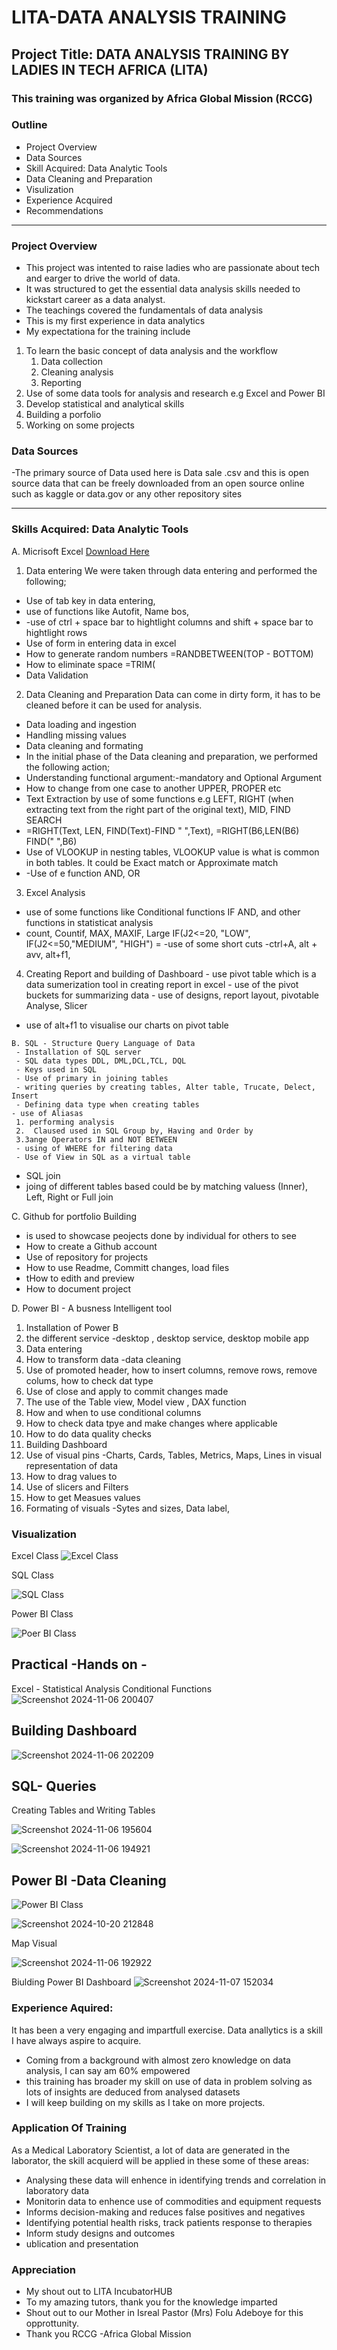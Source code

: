 # LITA-DATA ANALYSIS TRAINING
## Project Title:  DATA ANALYSIS TRAINING BY LADIES IN TECH AFRICA (LITA)
 
 ### This training was organized by Africa Global Mission (RCCG)

 ### Outline
- Project Overview
- Data Sources
- Skill Acquired: Data Analytic Tools
- Data Cleaning and Preparation
- Visulization
- Experience Acquired
- Recommendations

---
### Project Overview
- This project was intented to raise ladies who are passionate about tech and earger to drive the world of data.
- It was structured to get the essential data analysis skills needed to kickstart career as a data analyst.
- The teachings covered the fundamentals of data analysis
- This is my first experience in data analytics
- My expectationa for the training include
1. To learn the basic concept of data analysis and the workflow
    1. Data collection
    2. Cleaning analysis
    3. Reporting
2. Use of some data tools for analysis and research e.g Excel and Power BI
3. Develop statistical and analytical skills
4. Building a porfolio
5. Working on some projects
   
### Data Sources
-The primary source of Data used here is Data sale .csv and this is open source data that can be freely downloaded from an open source online such as kaggle or data.gov or any other repository sites

---
### Skills Acquired: Data Analytic Tools 
A. Micrisoft Excel  [Download Here](https://www.microsoft.com)   
  1. Data entering
  We were taken through data entering and  performed the following;
  - Use of tab key in data entering,
  - use of functions like Autofit, Name bos,
  - -use of ctrl + space bar to hightlight columns and shift + space bar to hightlight rows
  - Use of form in entering data in excel
  - How to generate random numbers  =RANDBETWEEN(TOP - BOTTOM)
  - How to eliminate space =TRIM(
  - Data Validation
    
  2.  Data Cleaning and Preparation
  Data can come in dirty form, it has to be cleaned before it can be used for analysis.
   - Data loading and ingestion
   - Handling missing values
   - Data cleaning and formating
  -  In the initial phase of the Data cleaning and preparation, we performed the following action;
  - Understanding functional argument:-mandatory and Optional Argument
  - How to change from one case to another UPPER, PROPER etc
  - Text Extraction by use of some functions e.g LEFT, RIGHT (when extracting text from the right part of the original text), MID, FIND SEARCH
  - =RIGHT(Text, LEN, FIND(Text)-FIND " ",Text), =RIGHT(B6,LEN(B6) FIND(" ",B6)
  - Use of VLOOKUP in nesting tables, VLOOKUP value is what is common in both tables. It could be Exact match or Approximate match
  - -Use of e function AND, OR
    
   3. Excel Analysis
  - use of some functions like Conditional functions IF AND,  and other functions in statisticat analysis
  - count, Countif,  MAX, MAXIF, Large
    IF(J2<=20, "LOW", IF(J2<=50,"MEDIUM", "HIGH") = 
  -use of some short cuts
  -ctrl+A, alt + avv, alt+f1,

   4. Creating Report and building of Dashboard
    - use pivot table which is a data sumerization tool in creating report in excel
    - use of the pivot buckets for summarizing data
    - use of designs, report layout, pivotable Analyse, Slicer
   - use of alt+f1 to visualise our charts on pivot table
      
    B. SQL - Structure Query Language of Data
     - Installation of SQL server
     - SQL data types DDL, DML,DCL,TCL, DQL
     - Keys used in SQL
     - Use of primary in joining tables
     - writing queries by creating tables, Alter table, Trucate, Delect, Insert
     - Defining data type when creating tables
    - use of Aliasas
     1. performing analysis 
     2.  Claused used in SQL Group by, Having and Order by
     3.3ange Operators IN and NOT BETWEEN
     - using of WHERE for filtering data
     - Use of View in SQL as a virtual table
  - SQL join
  -  joing of different tables based could be by matching valuess (Inner), Left, Right or Full join

  C. Github for portfolio Building
- is used to showcase peojects done by individual for others to see
 - How to create a Github account
- Use of repository for projects
- How to use Readme, Committ changes, load files
- tHow to edith and preview
- How to document project

D. Power BI - A busness Intelligent tool
 1. Installation of Power B
 2. the different service -desktop , desktop service, desktop mobile app
 3. Data entering
 4. How to transform data -data cleaning
 5. Use of promoted header, how to insert columns, remove rows, remove colums, how to check dat type
 6. Use of close and apply to commit changes made
 7. The use of the Table view, Model view , DAX function
 8. How and when to use conditional columns
 9. How to check data tpye and make changes where applicable
 10. How to do data quality checks
 11. Building Dashboard
 12. Use of visual pins -Charts, Cards, Tables, Metrics, Maps, Lines in visual representation of data
 13. How to drag values to
 14. Use of slicers and Filters
 15. How to get Measues values
 16. Formating of visuals -Sytes and sizes, Data label, 

  
  ###  Visualization
  Excel Class
 ![Excel Class](https://github.com/user-attachments/assets/c7f8bc84-59aa-48ef-aed5-786c7e07ed09)

SQL Class

![SQL Class](https://github.com/user-attachments/assets/c5179a1b-98a7-4f84-8633-5f1911027032)

Power BI Class

![Poer BI Class](https://github.com/user-attachments/assets/7e1f5913-96b1-4c1a-ae4a-37644ad74904)

## Practical -Hands on -
Excel - Statistical Analysis 
Conditional Functions
![Screenshot 2024-11-06 200407](https://github.com/user-attachments/assets/fc1953d7-335b-48e0-99f1-01ca78de4e5c)

## Building Dashboard
![Screenshot 2024-11-06 202209](https://github.com/user-attachments/assets/3ee2e09c-f33d-4bd9-b930-4a14d5940ea8)

## SQL- Queries
Creating Tables and Writing Tables

![Screenshot 2024-11-06 195604](https://github.com/user-attachments/assets/d0b111da-1787-4211-9764-78ec5640c7a1)

![Screenshot 2024-11-06 194921](https://github.com/user-attachments/assets/30023e13-508d-4063-84a5-d322214c7ee4)

## Power BI -Data Cleaning 
![Power BI Class](https://github.com/user-attachments/assets/967edc8c-2b28-40f2-b331-0a825c735fdc)

![Screenshot 2024-10-20 212848](https://github.com/user-attachments/assets/07d2d778-c8e2-4b36-acc9-57ccb6837f75)


Map Visual

![Screenshot 2024-11-06 192922](https://github.com/user-attachments/assets/92e5e104-c248-4371-8d53-06de59d7107c)

Biulding Power BI Dashboard
![Screenshot 2024-11-07 152034](https://github.com/user-attachments/assets/c9629f4c-c47a-4b9b-8642-0e85fe07103d)


### Experience Aquired: 
It has been a very engaging and impartfull exercise. Data anallytics is a skill I have always aspire to acquire.
- Coming from a background with almost zero knowledge on data analysis, I can say am 60% empowered
- this training has broader my skill on use of data in problem solving as lots of insights are deduced from analysed datasets
- I will keep building on my  skills as I take on more projects.

### Application Of Training
 As a Medical Laboratory Scientist, a lot of data are generated in the laborator, the skill acquierd will be applied in these some of these areas:
   -  Analysing these data will enhence in identifying trends and correlation in laboratory data
   -  Monitorin data to enhence use of commodities and equipment requests
   -  Informs decision-making and reduces false positives and negatives
   -  Identifying potential health risks, track patients response to therapies
   -  Inform study designs and outcomes
   -  ublication and presentation

   ### Appreciation
  -  My shout out to  LITA IncubatorHUB
  -  To my amazing tutors, thank you for the knowledge imparted
  -  Shout out to our Mother in Isreal Pastor (Mrs) Folu Adeboye for this opprottunity.
  -  Thank you RCCG -Africa Global Mission
    
 


